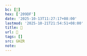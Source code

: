 ```yaml
---
bc: [𠧟]
hex: ['209DF']
date: '2025-10-13T11:27:17+08:00'
lastmod: '2025-10-21T21:54:51+08:00'
title: 󰖬
url: 󰖬
tags: []
src: GHZR
note:
---
```

